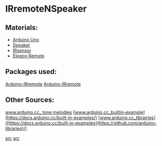 ﻿# IRremoteNSpeaker
 
 ## Materials:
 - [Arduino Uno](https://store.arduino.cc/products/arduino-uno-rev3?queryID=undefined)
 - [Speaker]()
 - [IRsensor](https://www.amazon.fr/gp/product/B00XHY8VUW/ref=ox_sc_act_title_2?smid=A1LKZYWRVOF5T2&psc=1)
 - [Elegoo Remote](https://www.amazon.fr/ELEGOO-D%C3%A9marrage-dUtilisation-D%C3%A9butants-Professionnels/dp/B01JCRFMRC/ref=sr_1_1?__mk_fr_FR=%C3%85M%C3%85%C5%BD%C3%95%C3%91&crid=1DQRJQTYULU9J&keywords=elegoo+remote&qid=1665670476&s=electronics&sprefix=elegoo+remote%2Celectronics%2C64&sr=1-1)
 
## Packages used:
[Arduino-IRremote]([https://create.arduino.cc/projecthub/electropeak/use-an-ir-remote-transmitter-and-receiver-with-arduino-1e6bc8](https://github.com/Arduino-IRremote/Arduino-IRremote))
[Arduino-IRremote](https://github.com/Arduino-IRremote/Arduino-IRremote/blob/21b5747a58e9d47c9e3f1beb056d58c875a92b47/examples/ReceiveDemo/ReceiveDemo.ino#L159-L169)

## Other Sources:
[www.arduino.cc_ tone melodies](https://www.arduino.cc/en/Tutorial/BuiltInExamples/toneMelody)
[www.arduino.cc_builtin-example](https://docs.arduino.cc/built-in-examples/)
[www.arduino.cc_librairies]([https://docs.arduino.cc/built-in-examples](https://github.com/arduino-libraries)/)

[src](https://create.arduino.cc/projecthub/Raushancpr/arduino-with-ir-sensor-1579b6)
[src](https://create.arduino.cc/projecthub/electropeak/use-an-ir-remote-transmitter-and-receiver-with-arduino-1e6bc8)
